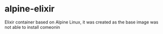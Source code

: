 # alpine-elixir
Elixir container based on Alpine Linux, it was created as the base image was not able to install comeonin

